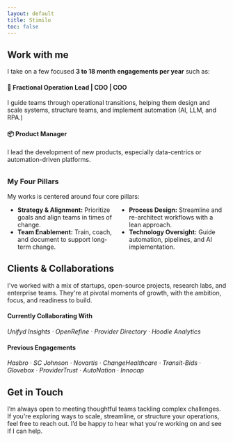 ```yaml
---
layout: default
title: Stimilo
toc: false
---
```

<section id="what-i-do">
<h2>Work with me </h2>
  <p>I take on a few focused <strong>3 to 18 month engagements per year</strong> such as:</p>
      <h4>🧭 Fractional Operation Lead | CDO | COO</h4>
      <p>I guide teams through operational transitions, helping them design and scale systems, structure teams, and implement automation (AI, LLM, and RPA.)</p>
      <h4>📦 Product Manager</h4>
      <p>I lead the development of new products, especially data-centrics or automation-driven platforms.</p>
</section>

<h3 style="margin-top: 2rem;">My Four Pillars</h3>
  <p>My works is centered around four core pillars:</p>
<ul class="pillars-list" style="columns: 2; column-gap: 2rem;">
  <li> <strong>Strategy & Alignment:</strong> Prioritize goals and align teams in times of change.</li>
    <li><strong>Team Enablement:</strong> Train, coach, and document to support long-term change.</li>
  <li><strong>Process Design:</strong> Streamline and re-architect workflows with a lean approach.</li>
  <li><strong>Technology Oversight:</strong> Guide automation, pipelines, and AI implementation.</li>
</ul>

<h2>Clients & Collaborations</h2>
<p>I've worked with a mix of startups, open-source projects, research labs, and enterprise teams. They're at pivotal moments of growth, with the ambition, focus, and readiness to build.</p>

<h4>Currently Collaborating With</h4>
<p><em>Unifyd Insights · OpenRefine · Provider Directory · Hoodie Analytics</em></p>
<!-- Optional logo wall here -->

<h4>Previous Engagements</h4>
<p><em>Hasbro · SC Johnson · Novartis · ChangeHealthcare · Transit-Bids · Glovebox · ProviderTrust · AutoNation · Innocap</em></p>
<!-- Optional logo wall here -->
<h2>Get in Touch</h2>
<p>I’m always open to meeting thoughtful teams tackling complex challenges. If you're exploring ways to scale, streamline, or structure your operations, feel free to reach out. I’d be happy to hear what you're working on and see if I can help.</p>
